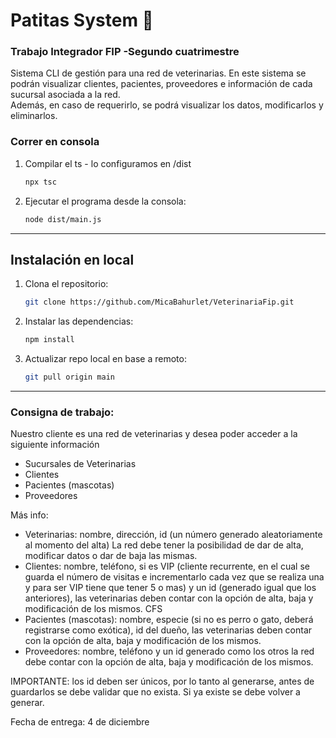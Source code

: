 <h1>Patitas System 🐾</h1>
<h3>Trabajo Integrador FIP -Segundo cuatrimestre</h3>
<p>Sistema CLI de gestión para una red de veterinarias. En este sistema se podrán visualizar clientes, pacientes, proveedores e información de cada sucursal asociada a la red. <br> Además, en caso de requerirlo, se podrá visualizar los datos, modificarlos y eliminarlos.</p>

### Correr en consola

1. Compilar el ts - lo configuramos en /dist
   ```bash
   npx tsc
2. Ejecutar el programa desde la consola: 
   ```bash
   node dist/main.js
<hr>


## Instalación en local
1. Clona el repositorio:
   ```bash
   git clone https://github.com/MicaBahurlet/VeterinariaFip.git
2. Instalar las dependencias:
   ```bash
   npm install
3. Actualizar repo local en base a remoto:
   ```bash
   git pull origin main
<hr>
<h3>Consigna de trabajo: </h3>
 
Nuestro cliente es una red de veterinarias y 
desea poder acceder a la siguiente información

- Sucursales de Veterinarias
- Clientes
- Pacientes (mascotas)
- Proveedores

Más info: 
-  Veterinarias: nombre, dirección, id (un número 
generado  aleatoriamente  al  momento  del  alta) 
La red debe tener la posibilidad de dar de alta, 
modificar datos o dar de baja las mismas.
-  Clientes:  nombre,  teléfono,  si  es  VIP  (cliente 
recurrente, en el cual se guarda el número de 
visitas e incrementarlo cada vez que se realiza 
una y para ser VIP tiene que tener 5 o mas) y un 
id  (generado  igual  que  los  anteriores),  las 
veterinarias deben contar con la opción de alta, 
baja y modificación de los mismos.
CFS
-  Pacientes (mascotas): nombre, especie (si no es 
perro o gato, deberá registrarse como exótica), id 
del  dueño,  las  veterinarias  deben  contar  con  la 
opción de alta, baja y modificación de los mismos.
-  Proveedores: nombre, teléfono  y un id  generado 
como los otros la red debe contar con la opción de 
alta, baja y modificación de los mismos.

IMPORTANTE:  los  id  deben  ser  únicos,  por  lo  tanto  al 
generarse,  antes  de  guardarlos  se  debe  validar  que  no 
exista. Si ya existe se debe volver a generar.

Fecha de entrega: 4 de diciembre